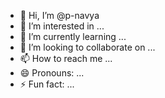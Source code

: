 - 👋 Hi, I’m @p-navya
- 👀 I’m interested in ...
- 🌱 I’m currently learning ...
- 💞️ I’m looking to collaborate on ...
- 📫 How to reach me ...
- 😄 Pronouns: ...
- ⚡ Fun fact: ...

<!---
p-navya/p-navya is a ✨ special ✨ repository because its `README.md` (this file) appears on your GitHub profile.
You can click the Preview link to take a look at your changes.
--->
